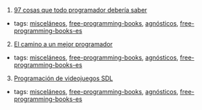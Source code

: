 1. [97 cosas que todo programador debería saber](http://97cosas.com/programador/)
  * tags: [misceláneos](tags/misceláneos.md), [free-programming-books](tags/free-programming-books.md), [agnósticos](tags/agnósticos.md), [free-programming-books-es](tags/free-programming-books-es.md)
2. [El camino a un mejor programador](http://emanchado.github.io/camino-mejor-programador/)
  * tags: [misceláneos](tags/misceláneos.md), [free-programming-books](tags/free-programming-books.md), [agnósticos](tags/agnósticos.md), [free-programming-books-es](tags/free-programming-books-es.md)
3. [Programación de videojuegos SDL](http://libros.metabiblioteca.org/bitstream/001/271/8/Programacion_Videojuegos_SDL.pdf)
  * tags: [misceláneos](tags/misceláneos.md), [free-programming-books](tags/free-programming-books.md), [agnósticos](tags/agnósticos.md), [free-programming-books-es](tags/free-programming-books-es.md)
